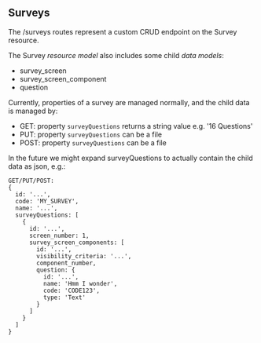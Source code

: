 ## Surveys

The /surveys routes represent a custom CRUD endpoint on the Survey resource.

The Survey _resource model_ also includes some child _data models_:
- survey_screen
- survey_screen_component
- question

Currently, properties of a survey are managed normally, and the child data is managed by:
- GET: property `surveyQuestions` returns a string value e.g. '16 Questions'
- PUT: property `surveyQuestions` can be a file
- POST: property `surveyQuestions` can be a file

In the future we might expand surveyQuestions to actually contain the child data as json, e.g.:
```
GET/PUT/POST:
{
  id: '...',
  code: 'MY_SURVEY',
  name: '...',
  surveyQuestions: [
    {
      id: '...',
      screen_number: 1,
      survey_screen_components: [
        id: '...',
        visibility_criteria: '...',
        component_number,
        question: {
          id: '...',
          name: 'Hmm I wonder',
          code: 'CODE123',
          type: 'Text'
        }
      ] 
    }
  ]
}
```